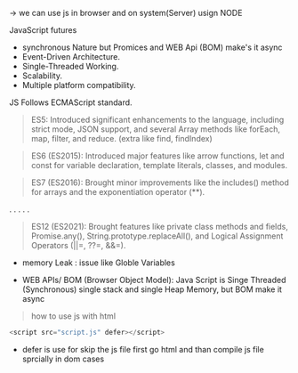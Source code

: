 -> we can use js in browser and on system(Server) usign NODE

JavaScript futures
- synchronous Nature but Promices and WEB Api (BOM) make's it async
- Event-Driven Architecture.
- Single-Threaded Working.
- Scalability.
- Multiple platform compatibility.
    
JS Follows ECMAScript standard. 

> ES5: Introduced significant enhancements to the language, including strict mode, JSON support, and several Array methods like forEach, map, filter, and reduce. (extra like find, findIndex)

> ES6 (ES2015): Introduced major features like arrow functions, let and const for variable declaration, template literals, classes, and modules.

> ES7 (ES2016): Brought minor improvements like the includes() method for arrays and the exponentiation operator (**).

 . . . . . 

> ES12 (ES2021): Brought features like private class methods and fields, Promise.any(), String.prototype.replaceAll(), and Logical Assignment Operators (||=, ??=, &&=).

- memory Leak : issue like Globle Variables

- WEB APIs/ BOM (Browser Object Model): Java Script is Singe Threaded (Synchronous) single stack and single Heap Memory, but BOM make it async



> how to use js with html


```javascript
<script src="script.js" defer></script>
```

- defer is use for skip the js file first go html and than compile js file sprcially in dom cases